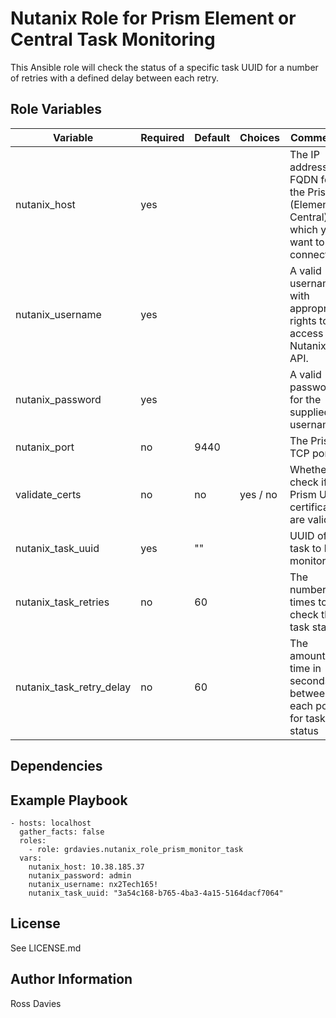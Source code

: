 # Nutanix Role for Prism Element or Central Task Monitoring

This Ansible role will check the status of a specific task UUID for a number of retries with a defined delay between each retry.

## Role Variables

| Variable                 | Required | Default | Choices                                                                         | Comments                                                                                                                                           |
|--------------------------|----------|---------|---------------------------------------------------------------------------------|----------------------------------------------------------------------------------------------------------------------------------------------------|
| nutanix_host             | yes      |         |                                                                                 | The IP address or FQDN for the Prism (Element or Central) to which you want to connect.                                                            |
| nutanix_username         | yes      |         |                                                                                 | A valid username with appropriate rights to access the Nutanix API.                                                                                |
| nutanix_password         | yes      |         |                                                                                 | A valid password for the supplied username.                                                                                                        |
| nutanix_port             | no       | 9440    |                                                                                 | The Prism TCP port.                                                                                                                                |
| validate_certs           | no       | no      | yes / no                                                                        | Whether to check if Prism UI certificates are valid.                                                                                               |
| nutanix_task_uuid        | yes      | ""      |                                                                                 | UUID of task to be monitored                                                                                                                       |
| nutanix_task_retries     | no       | 60      |                                                                                 | The number of times to check the task status                                                                                                       |
| nutanix_task_retry_delay | no       | 60      |                                                                                 | The amount of time in seconds between each poll for task status                                                                                    |


## Dependencies

## Example Playbook

```
- hosts: localhost
  gather_facts: false
  roles:
    - role: grdavies.nutanix_role_prism_monitor_task
  vars:
    nutanix_host: 10.38.185.37
    nutanix_password: admin
    nutanix_username: nx2Tech165!
    nutanix_task_uuid: "3a54c168-b765-4ba3-4a15-5164dacf7064"
```

## License

See LICENSE.md

## Author Information

Ross Davies
